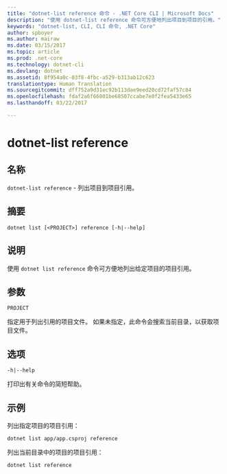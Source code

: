 ```yaml
---
title: "dotnet-list reference 命令 - .NET Core CLI | Microsoft Docs"
description: "使用 dotnet-list reference 命令可方便地列出项目到项目的引用。"
keywords: "dotnet-list, CLI, CLI 命令, .NET Core"
author: spboyer
ms.author: mairaw
ms.date: 03/15/2017
ms.topic: article
ms.prod: .net-core
ms.technology: dotnet-cli
ms.devlang: dotnet
ms.assetid: 8f954a0c-03f8-4fbc-a529-b313ab12c623
translationtype: Human Translation
ms.sourcegitcommit: dff752a9d31ec92b113dae9eed20cd72faf57c84
ms.openlocfilehash: fdaf2a6f66801be68507ccabe7e0f2fea5433e65
ms.lasthandoff: 03/22/2017

---
```


# <a name="dotnet-list-reference"></a>dotnet-list reference

## <a name="name"></a>名称

`dotnet-list reference` - 列出项目到项目引用。

## <a name="synopsis"></a>摘要

`dotnet list [<PROJECT>] reference [-h|--help]`

## <a name="description"></a>说明

使用 `dotnet list reference` 命令可方便地列出给定项目的项目引用。

## <a name="arguments"></a>参数

`PROJECT`

指定用于列出引用的项目文件。 如果未指定，此命令会搜索当前目录，以获取项目文件。

## <a name="options"></a>选项

`-h|--help`

打印出有关命令的简短帮助。

## <a name="examples"></a>示例

列出指定项目的项目引用：

`dotnet list app/app.csproj reference`

列出当前目录中的项目的项目引用：

`dotnet list reference`

